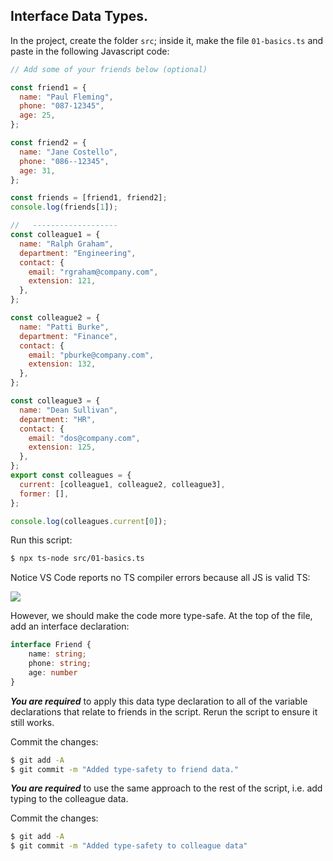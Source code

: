 ## Interface Data Types.

In the project, create the folder `src`; inside it, make the file `01-basics.ts` and paste in the following Javascript code:
~~~js
// Add some of your friends below (optional)

const friend1 = {
  name: "Paul Fleming",
  phone: "087-12345",
  age: 25,
};

const friend2 = {
  name: "Jane Costello",
  phone: "086--12345",
  age: 31,
};

const friends = [friend1, friend2];
console.log(friends[1]);

//   -------------------
const colleague1 = {
  name: "Ralph Graham",
  department: "Engineering",
  contact: {
    email: "rgraham@company.com",
    extension: 121,
  },
};

const colleague2 = {
  name: "Patti Burke",
  department: "Finance",
  contact: {
    email: "pburke@company.com",
    extension: 132,
  },
};

const colleague3 = {
  name: "Dean Sullivan",
  department: "HR",
  contact: {
    email: "dos@company.com",
    extension: 125,
  },
};
export const colleagues = {
  current: [colleague1, colleague2, colleague3],
  former: [],
};

console.log(colleagues.current[0]);
~~~

Run this script:
~~~bash
$ npx ts-node src/01-basics.ts
~~~ 
Notice VS Code reports no TS compiler errors because all JS is valid TS:

![][noprob] 

However, we should make the code more type-safe. At the top of the file, add an interface declaration:
~~~ts
interface Friend {
    name: string;
    phone: string;
    age: number
}
~~~

___You are required___ to apply this data type declaration to all of the variable declarations that relate to friends in the script. Rerun the script to ensure it still works.

Commit the changes:
~~~bash
$ git add -A
$ git commit -m "Added type-safety to friend data."
~~~

___You are required___ to use the same approach to the rest of the script, i.e. add typing to the colleague data. 

Commit the changes:
~~~bash
$ git add -A
$ git commit -m "Added type-safety to colleague data"
~~~

[noprob]: ./img/noprob.png
